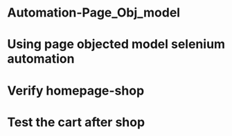 # Automation-Page_Obj_model
# Using page objected model selenium automation
# Verify homepage-shop 
# Test the cart after shop
